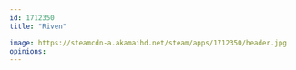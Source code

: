 ```yaml
---
id: 1712350
title: "Riven"

image: https://steamcdn-a.akamaihd.net/steam/apps/1712350/header.jpg
opinions:
---
```

